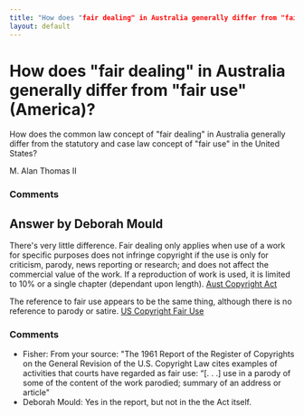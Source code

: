 ```yaml
---
title: "How does "fair dealing" in Australia generally differ from "fair use" (America)?"
layout: default
---
```

How does "fair dealing" in Australia generally differ from "fair use" (America)?
=====================
How does the common law concept of "fair dealing" in Australia generally
differ from the statutory and case law concept of "fair use" in the
United States?

M. Alan Thomas II

### Comments ###


Answer by Deborah Mould
----------------
There's very little difference. Fair dealing only applies when use of a
work for specific purposes does not infringe copyright if the use is
only for criticism, parody, news reporting or research; and does not
affect the commercial value of the work. If a reproduction of work is
used, it is limited to 10% or a single chapter (dependant upon length).
[Aust Copyright
Act](http://www.austlii.edu.au/au/legis/cth/consol_act/ca1968133/s40.html)

The reference to fair use appears to be the same thing, although there
is no reference to parody or satire. [US Copyright Fair
Use](http://www.copyright.gov/fls/fl102.html)

### Comments ###
* Fisher: From your source: "The 1961 Report of the Register of Copyrights on the
General Revision of the U.S. Copyright Law cites examples of activities
that courts have regarded as fair use: “[. . .] use in a parody of some
of the content of the work parodied; summary of an address or article"
* Deborah Mould: Yes in the report, but not in the the Act itself.

